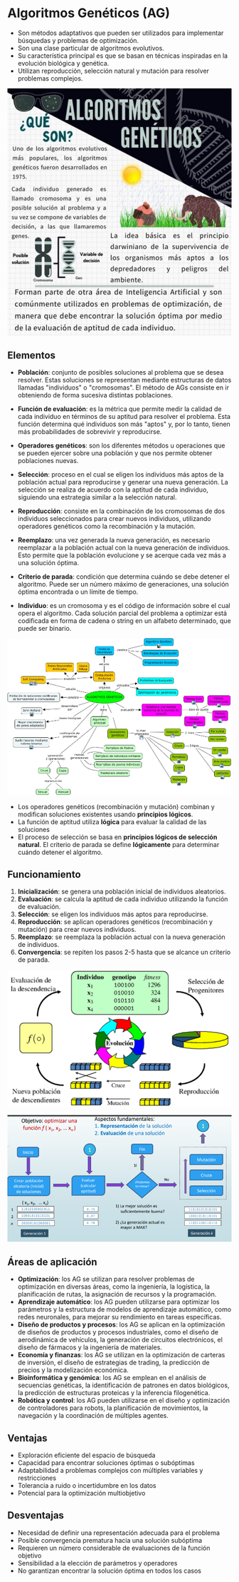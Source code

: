 # Algoritmos Genéticos (AG)

* Son métodos adaptativos que pueden ser utilizados para implementar búsquedas y problemas de optimización.
* Son una clase particular de algoritmos evolutivos.
* Su característica principal es que se basan en técnicas inspiradas en la evolución biológica y genética.
* Utilizan reproducción, selección natural y mutación para resolver problemas complejos.

![AG que son](img/ag-definicion.jpg)

## Elementos

* **Población**: conjunto de posibles soluciones al problema que se desea resolver. Estas soluciones se representan mediante estructuras de datos llamadas "individuos" o "cromosomas". El método de AGs consiste en ir obteniendo de forma sucesiva distintas poblaciones.
* **Función de evaluación**: es la métrica que permite medir la calidad de cada individuo en términos de su aptitud para resolver el problema. Esta función determina qué individuos son más "aptos" y, por lo tanto, tienen más probabilidades de sobrevivir y reproducirse.
* **Operadores genéticos**: son los diferentes métodos u operaciones que se pueden ejercer sobre una población y que nos permite obtener poblaciones nuevas.
* **Selección**: proceso en el cual se eligen los individuos más aptos de la población actual para reproducirse y generar una nueva generación. La selección se realiza de acuerdo con la aptitud de cada individuo, siguiendo una estrategia similar a la selección natural.
* **Reproducción**: consiste en la combinación de los cromosomas de dos individuos seleccionados para crear nuevos individuos, utilizando operadores genéticos como la recombinación y la mutación.
* **Reemplazo**: una vez generada la nueva generación, es necesario reemplazar a la población actual con la nueva generación de individuos. Esto permite que la población evolucione y se acerque cada vez más a una solución óptima.
* **Criterio de parada**: condición que determina cuándo se debe detener el algoritmo. Puede ser un número máximo de generaciones, una solución óptima encontrada o un límite de tiempo.

* **Individuo**: es un cromosoma y es el código de información sobre el cual opera el algoritmo. Cada solución parcial del problema a optimizar está codificada en forma de cadena o string en un alfabeto determinado, que puede ser binario.

![AG mapa](img/ag-mapa.jpg)

* Los operadores genéticos (recombinación y mutación) combinan y modifican soluciones existentes usando **principios lógicos**.
* La función de aptitud utiliza **lógica** para evaluar la calidad de las soluciones
* El proceso de selección se basa en **principios lógicos de selección natural**. El criterio de parada se define **lógicamente** para determinar cuándo detener el algoritmo.

## Funcionamiento

1. **Inicialización**: se genera una población inicial de individuos aleatorios.
2. **Evaluación**: se calcula la aptitud de cada individuo utilizando la función de evaluación.
3. **Selección**: se eligen los individuos más aptos para reproducirse.
4. **Reproducción**: se aplican operadores genéticos (recombinación y mutación) para crear nuevos individuos.
5. **Reemplazo**: se reemplaza la población actual con la nueva generación de individuos.
6. **Convergencia**: se repiten los pasos 2-5 hasta que se alcance un criterio de parada.

![AG funcionamiento](img/ag-func1.PNG)

![AG funcionamiento](img/ag-func2.PNG)

## Áreas de aplicación

* **Optimización**: los AG se utilizan para resolver problemas de optimización en diversas áreas, como la ingeniería, la logística, la planificación de rutas, la asignación de recursos y la programación.
* **Aprendizaje automático**: los AG pueden utilizarse para optimizar los parámetros y la estructura de modelos de aprendizaje automático, como redes neuronales, para mejorar su rendimiento en tareas específicas.
* **Diseño de productos y procesos**: los AG se aplican en la optimización de diseños de productos y procesos industriales, como el diseño de aerodinámica de vehículos, la generación de circuitos electrónicos, el diseño de fármacos y la ingeniería de materiales.
* **Economía y finanzas**: los AG se utilizan en la optimización de carteras de inversión, el diseño de estrategias de trading, la predicción de precios y la modelización económica.
* **Bioinformática y genómica**: los AG se emplean en el análisis de secuencias genéticas, la identificación de patrones en datos biológicos, la predicción de estructuras proteicas y la inferencia filogenética.
* **Robótica y control**: los AG pueden utilizarse en el diseño y optimización de controladores para robots, la planificación de movimientos, la navegación y la coordinación de múltiples agentes.

## Ventajas

* Exploración eficiente del espacio de búsqueda
* Capacidad para encontrar soluciones óptimas o subóptimas
* Adaptabilidad a problemas complejos con múltiples variables y restricciones
* Tolerancia a ruido o incertidumbre en los datos
* Potencial para la optimización multiobjetivo

## Desventajas

* Necesidad de definir una representación adecuada para el problema
* Posible convergencia prematura hacia una solución subóptima
* Requieren un número considerable de evaluaciones de la función objetivo
* Sensibilidad a la elección de parámetros y operadores
* No garantizan encontrar la solución óptima en todos los casos

